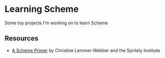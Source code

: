 # Learning Scheme

Some toy projects I'm working on to learn Scheme

## Resources
-  [A Scheme Primer](https://spritely.institute/static/papers/scheme-primer.html) by Christine Lemmer-Webber and the Spritely Institute
